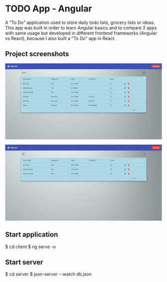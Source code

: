 # TODO App - Angular

A "To Do" application used to store daily todo lists, grocery lists or ideas. This app was built in order to learn Angular basics and to compare 2 apps with same usage but developed in different frontend frameworks (Angular vs React), because I also built a "To Do" app in React.

## Project screenshots

![After adding some tasks](/client/images/ReadmePhoto1.jpg?raw=true "App interface")

![After searching for grocery list](/client/images/ReadmePhoto2.jpg?raw=true)

## Start application

$ cd client
$ ng serve -o

## Start server

$ cd server
$ json-server --watch db.json
